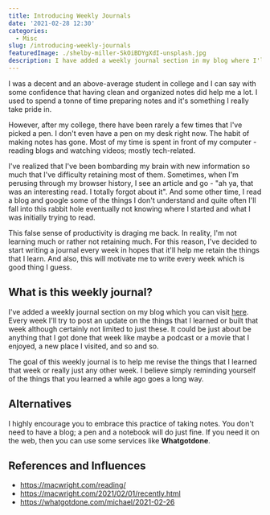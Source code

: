 ```yaml
---
title: Introducing Weekly Journals
date: '2021-02-28 12:30'
categories:
  - Misc
slug: /introducing-weekly-journals
featuredImage: ./shelby-miller-SkOiBDYgXdI-unsplash.jpg
description: I have added a weekly journal section in my blog where I'll post updates about the things that I learn, build and experience every week
---
```


I was a decent and an above-average student in college and I can say with some confidence that having clean and organized notes did help me a lot. I used to spend a tonne of time preparing notes and it's something I really take pride in.

However, after my college, there have been rarely a few times that I've picked a pen. I don't even have a pen on my desk right now. The habit of making notes has gone. Most of my time is spent in front of my computer - reading blogs and watching videos; mostly tech-related.

I've realized that I've been bombarding my brain with new information so much that I've difficulty retaining most of them. Sometimes, when I'm perusing through my browser history, I see an article and go - "ah ya, that was an interesting read. I totally forgot about it". And some other time, I read a blog and google some of the things I don't understand and quite often I'll fall into this rabbit hole eventually not knowing where I started and what I was initially trying to read.

This false sense of productivity is draging me back. In reality, I'm not learning much or rather not retaining much. For this reason, I've decided to start writing a journal every week in hopes that it'll help me retain the things that I learn. And also, this will motivate me to write every week which is good thing I guess.

## What is this weekly journal?

I've added a weekly journal section on my blog which you can visit [here](/journal). Every week I'll try to post an update on the things that I learned or built that week although certainly not limited to just these. It could be just about be anything that I got done that week like maybe a podcast or a movie that I enjoyed, a new place I visited, and so and so.

The goal of this weekly journal is to help me revise the things that I learned that week or really just any other week. I believe simply reminding yourself of the things that you learned a while ago goes a long way.

## Alternatives

I highly encourage you to embrace this practice of taking notes. You don't need to have a blog; a pen and a notebook will do just fine. If you need it on the web, then you can use some services like **Whatgotdone**.

## References and Influences

- https://macwright.com/reading/
- https://macwright.com/2021/02/01/recently.html
- https://whatgotdone.com/michael/2021-02-26
